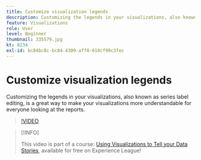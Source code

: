 ```yaml
---
title: Customize visualization legends
description: Customizing the legends in your visualizations, also known as series label editing, is a great way to make your visualizations more understandable for everyone looking at the reports.
feature: Visualizations
role: User
level: Beginner
thumbnail: 335579.jpg
kt: 8234
exl-id: bc84bc8c-bc84-4309-aff8-018cf99c3fec
---
```

# Customize visualization legends

Customizing the legends in your visualizations, also known as series label editing, is a great way to make your visualizations more understandable for everyone looking at the reports.

>[!VIDEO](https://video.tv.adobe.com/v/335579/?quality=12&learn=on)

>[!INFO]
>
> This video is part of a course: [Using Visualizations to Tell your Data Stories](https://experienceleague.adobe.com/?recommended=Analytics-U-1-2021.1.visualizations), available for free on Experience League!
